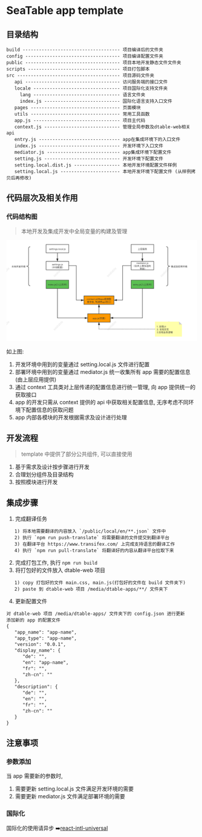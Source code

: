 # SeaTable app template

## 目录结构

```
build ------------------------------------ 项目编译后的文件夹
config ----------------------------------- 项目编译配置文件夹
public ----------------------------------- 项目本地开发静态文件文件夹
scripts ---------------------------------- 项目打包脚本
src -------------------------------------- 项目源码文件夹
   api ----------------------------------- 访问服务端的接口文件
   locale -------------------------------- 项目国际化支持文件夹
     lang -------------------------------- 语言文件夹
     index.js ---------------------------- 国际化语言支持入口文件
   pages --------------------------------- 页面模块
   utils --------------------------------- 常用工具函数
   app.js -------------------------------- 项目主代码
   context.js ---------------------------- 管理全局参数及dtable-web相关api
   entry.js ------------------------------ app在集成环境下的入口文件
   index.js ------------------------------ 开发环境下入口文件
   mediator.js --------------------------- app集成环境下配置文件
   setting.js ---------------------------- 开发环境下配置文件
   setting.local.dist.js ----------------- 本地开发环境配置文件样例
   setting.local.js ---------------------- 本地开发环境下配置文件 (从样例拷贝后再修改)
```
## 代码层次及相关作用

### 代码结构图
> 本地开发及集成开发中全局变量的构建及管理

![你好](./public/media/images/seatable-app-template.png)

如上图: 
1. 开发环境中用到的变量通过 setting.local.js 文件进行配置
2. 部署环境中用到的变量通过 mediator.js 统一收集所有 app 需要的配置信息(由上层应用提供)
3. 通过 context 工具类对上层传递的配置信息进行统一管理, 向 app 提供统一的获取接口
4. app 的开发只需从 context 提供的 api 中获取相关配置信息, 无序考虑不同环境下配置信息的获取问题
5. app 内部各模块的开发根据需求及设计进行处理

## 开发流程
> template 中提供了部分公共组件, 可以直接使用

1. 基于需求及设计按步骤进行开发
2. 合理划分组件及目录结构
3. 按照模块进行开发
   
## 集成步骤

1. 完成翻译任务
```
   1) 将本地需要翻译的内容放入 `/public/local/en/**.json` 文件中
   2) 执行 `npm run push-translate` 将需要翻译的文件提交到翻译平台
   3) 在翻译平台 https://www.transifex.com/ 上完成支持语言的翻译工作
   4) 执行 `npm run pull-translate` 将翻译好的内容从翻译平台拉取下来
```

2. 完成打包工作, 执行 `npm run build`
3. 将打包好的文件放入 dtable-web 项目
```
   1) copy 打包好的文件 main.css, main.js(打包好的文件在 build 文件夹下)
   2) paste 到 dtable-web 项目 /media/dtable-apps/**/ 文件夹下
```

4. 更新配置文件
```
对 dtable-web 项目 /media/dtable-apps/ 文件夹下的 config.json 进行更新
添加新的 app 的配置文件
{
   "app_name": "app-name",
   "app_type": "app-name",
   "version": "0.0.1",
   "display_name": {
      "de": "",
      "en": "app-name",
      "fr": "",
      "zh-cn": ""
   },
   "description": {
      "de": "",
      "en": "",
      "fr": "",
      "zh-cn": ""
   }
}
```

## 注意事项

### 参数添加
当 app 需要新的参数时, 
1. 需要更新 setting.local.js 文件满足开发环境的需要
2. 需要更新 mediator.js 文件满足部署环境的需要

### 国际化

国际化的使用请异步 ➡️[react-intl-universal](https://github.com/alibaba/react-intl-universal)